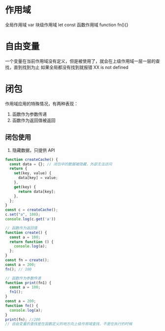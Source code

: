 # 作用域

全局作用域 var
块级作用域 let const
函数作用域 function fn(){}

# 自由变量

一个变量在当前作用域没有定义，但是被使用了，就会在上级作用域一层一层的查找，直到找到为止
如果全局都没有找到就报错 XX is not defined

# 闭包

作用域应用的特殊情况，有两种表现：

1. 函数作为参数传递
2. 函数作为返回值被返回

## 闭包使用

1. 隐藏数据，只提供 API

```js
function createCache() {
  const data = {}; // 闭包中的数据被隐藏，外部无法访问
  return {
    set(key, value) {
      data[key] = value;
    },
    get(key) {
      return data[key];
    },
  };
}
const c = createCache();
c.set("a", 100);
console.log(c.get('a'))
```

```js
// 函数作为返回值
function create() {
  const a = 100;
  return function () {
    console.log(a);
  };
}
const fn = create();
const a = 200;
fn(); // 100
```

```js
// 函数作为参数传递
function print(fn1) {
  const a = 100;
  fn1();
}
const a = 200;
function fn() {
  console.log(a);
}
print(fn); //200
// 自由变量的查找是在函数定义的地方向上级作用域查找，不是在执行的时候
```
